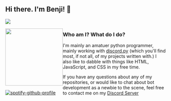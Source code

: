 ## Hi there. I'm Benji! 👋
![](https://komarev.com/ghpvc/?username=BritishBenji&color=blueviolet)

<!--START_SECTION:waka-->
<!--END_SECTION:waka-->


<div style="float: left">
<img height="180em" src="https://github-readme-stats.vercel.app/api?username=BritishBenji&show_icons=true&hide_border=true&&count_private=true&include_all_commits=true" />



[![spotify-github-profile](https://spotify-github-profile.vercel.app/api/view?uid=250301ben&cover_image=true&theme=natemoo-re)](https://github.com/kittinan/spotify-github-profile)
</div>
<div style="text-align: left">
<h3> Who am I? What do I do?</h3>

I'm mainly an amatuer python programmer, mainly working with [discord.py](https://github.com/Rapptz/discord.py) (which you'll find most, if not all, of my projects written with.)
I also like to dabble with things like HTML, JavaScript, and CSS in my free time.  

If you have any questions about any of my repositories, or would like to chat about bot development as a newbie to the scene, feel free to contact me on my [Discord Server](https://discord.gg/qBq2WSsgvv)

</div>

<!--
**BritishBenji/BritishBenji** is a ✨ _special_ ✨ repository because its `README.md` (this file) appears on your GitHub profile.

Here are some ideas to get you started:

- 🔭 I’m currently working on ...
- 🌱 I’m currently learning ...
- 👯 I’m looking to collaborate on ...
- 🤔 I’m looking for help with ...
- 💬 Ask me about ...
- 📫 How to reach me: ...
- 😄 Pronouns: ...
- ⚡ Fun fact: ...
-->
